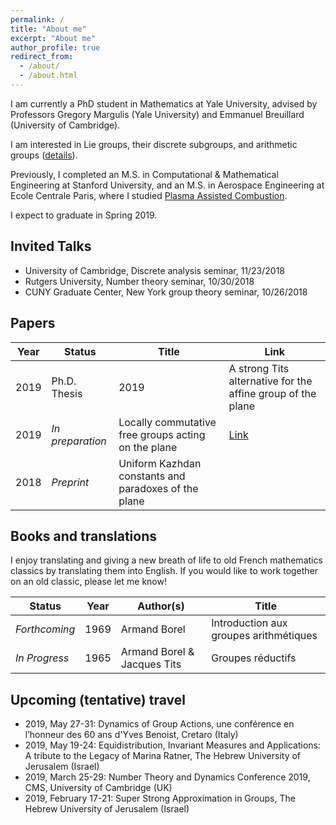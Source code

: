 ```yaml
---
permalink: /
title: "About me"
excerpt: "About me"
author_profile: true
redirect_from: 
  - /about/
  - /about.html
---
```


I am currently a PhD student in Mathematics at Yale University, advised by Professors Gregory Margulis (Yale University) and Emmanuel Breuillard (University of Cambridge).

I am interested in Lie groups, their discrete subgroups, and arithmetic groups ([details](https://lamlaurentpham.github.io/publications/)).

Previously, I completed an M.S. in Computational & Mathematical Engineering at Stanford University, and an M.S. in Aerospace Engineering at Ecole Centrale Paris, where I studied [Plasma Assisted Combustion](https://ieeexplore.ieee.org/document/6012535).

I expect to graduate in Spring 2019.

## Invited Talks

- University of Cambridge, Discrete analysis seminar, 11/23/2018
- Rutgers University, Number theory seminar, 10/30/2018
- CUNY Graduate Center, New York group theory seminar, 10/26/2018

## Papers

| Year | Status | Title | Link |
|---|---|---|---|
|2019|Ph.D. Thesis|2019|A strong Tits alternative for the affine group of the plane| |
|2019|_In preparation_|Locally commutative free groups acting on the plane|[Link](https://www.dropbox.com/s/1wopzdriys3plgg/2018-December-uniform-affine.pdf?dl=0)|
|2018|_Preprint_|Uniform Kazhdan constants and paradoxes of the plane| |

## Books and translations

I enjoy translating and giving a new breath of life to old French mathematics classics by translating them into English. If you would like to work together on an old classic, please let me know!

| Status | Year | Author(s) | Title |
|---|---|---|---|
|_Forthcoming_|1969|Armand Borel|Introduction aux groupes arithmétiques|
|_In Progress_|1965|Armand Borel & Jacques Tits|Groupes réductifs|

## Upcoming (tentative) travel

- 2019, May 27-31: Dynamics of Group Actions, une conférence en l’honneur des 60 ans d'Yves Benoist, Cretaro (Italy)
- 2019, May 19-24: Equidistribution, Invariant Measures and Applications: A tribute to the Legacy of Marina Ratner, The Hebrew University of Jerusalem (Israel)
- 2019, March 25-29: Number Theory and Dynamics Conference 2019, CMS, University of Cambridge (UK)
- 2019, February 17-21: Super Strong Approximation in Groups, The Hebrew University of Jerusalem (Israel)

